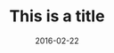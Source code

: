 ---
layout: post
title: "This is a title"
link:
image: kamar-closeup.jpg
pdf:
caption: This is where the caption goes
date: 2016-02-22
---